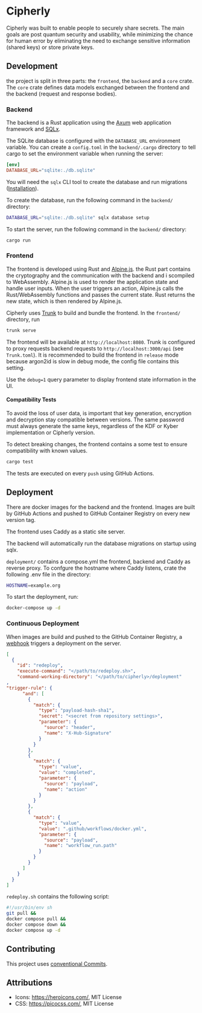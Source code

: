 # Cipherly

Cipherly was built to enable people to securely share secrets.
The main goals are post quantum security and usability, while minimizing the chance for human error by eliminating the need to exchange sensitive information (shared keys) or store private keys.

## Development

the project is split in three parts: the `frontend`, the `backend` and a `core` crate.
The `core` crate defines data models exchanged between the frontend and the backend (request and response bodies).

### Backend

The backend is a Rust application using the [Axum](https://github.com/tokio-rs/axum) web application framework and [SQLx](https://github.com/launchbadge/sqlx).

The SQLite database is configured with the `DATABASE_URL` environment variable.
You can create a `config.toml` in the `backend/.cargo` directory to tell cargo to set the environment variable when running the server:

```toml
[env]
DATABASE_URL="sqlite:./db.sqlite"
```

You will need the `sqlx` CLI tool to create the database and run migrations ([Installation](https://github.com/launchbadge/sqlx/blob/main/sqlx-cli/README.md#install)).

To create the database, run the following command in the `backend/` directory:

```sh
DATABASE_URL="sqlite:./db.sqlite" sqlx database setup
```

To start the server, run the following command in the `backend/` directory:

```sh
cargo run
```

### Frontend

The frontend is developed using Rust and [Alpine.js](https://alpinejs.dev).
the Rust part contains the cryptography and the communication with the backend and i scompiled to WebAssembly.
Alpine.js is used to render the application state and handle user inputs.
When the user triggers an action, Alpine.js calls the Rust/WebAssembly functions and passes the current state.
Rust returns the new state, which is then rendered by Alpine.js.

Cipherly uses [Trunk](https://trunkrs.dev/) to build and bundle the frontend.
In the `frontend/` directory, run

```sh
trunk serve
```

The frontend will be available at `http://localhost:8080`.
Trunk is configured to proxy requests backend requests to `http://localhost:3000/api` (see `Trunk.toml`).
It is recommended to build the frontend in `release` mode because argon2id is slow in debug mode, the config file contains this setting.

Use the `debug=1` query parameter to display frontend state information in the UI.

#### Compatibility Tests

To avoid the loss of user data, is important that key generation, encryption and decryption stay compatible between versions.
The same password must always generate the same keys, regardless of the KDF or Kyber implementation or Cipherly version.

To detect breaking changes, the frontend contains a some test to ensure compatibility with known values.

```sh
cargo test
```

The tests are executed on every `push` using GitHub Actions.

## Deployment

There are docker images for the backend and the frontend.
Images are built by GitHub Actions and pushed to GitHub Container Registry on every new version tag.

The frontend uses Caddy as a static site server.

The backend will automatically run the database migrations on startup using sqlx.

`deployment/` contains a compose.yml the frontend, backend and Caddy as reverse proxy.
To confgure the hostname where Caddy listens, crate the following .env file in the directory:

```sh
HOSTNAME=example.org
```

To start the deployment, run:

```sh
docker-compose up -d
```

### Continuous Deployment

When images are build and pushed to the GitHub Container Registry, a [webhook](https://github.com/adnanh/webhook) triggers a deployment on the server.

```json
[
  {
    "id": "redeploy",
    "execute-command": "</path/to/redeploy.sh>",
    "command-working-directory": "</path/to/cipherly>/deployment"
,
"trigger-rule": {
      "and": [
        {
          "match": {
            "type": "payload-hash-sha1",
            "secret": "<secret from repository settings>",
            "parameter": {
              "source": "header",
              "name": "X-Hub-Signature"
            }
          }
        },
        {
          "match": {
            "type": "value",
            "value": "completed",
            "parameter": {
              "source": "payload",
              "name": "action"
            }
          }
        },
        {
          "match": {
            "type": "value",
            "value": ".github/workflows/docker.yml",
            "parameter": {
              "source": "payload",
              "name": "workflow_run.path"
            }
          }
        }
      ]
    }
  }
]
```

`redeploy.sh` contains the following script:

```sh
#!/usr/bin/env sh
git pull &&
docker compose pull &&
docker compose down &&
docker compose up -d
```

## Contributing

This project uses [conventional Commits](https://www.conventionalcommits.org/en/v1.0.0/).

## Attributions

- Icons: https://heroicons.com/, MIT License
- CSS: https://picocss.com/, MIT License